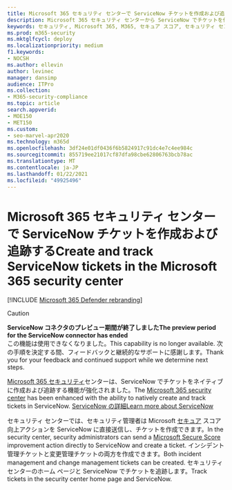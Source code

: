 ```yaml
---
title: Microsoft 365 セキュリティ センターで ServiceNow チケットを作成および追跡する
description: Microsoft 365 セキュリティ センターから ServiceNow でチケットを作成および追跡する方法について説明します。
keywords: セキュリティ, Microsoft 365, M365, セキュア スコア, セキュリティ センター, ServiceNow, チケット, タスク
ms.prod: m365-security
ms.mktglfcycl: deploy
ms.localizationpriority: medium
f1.keywords:
- NOCSH
ms.author: ellevin
author: levinec
manager: dansimp
audience: ITPro
ms.collection:
- M365-security-compliance
ms.topic: article
search.appverid:
- MOE150
- MET150
ms.custom:
- seo-marvel-apr2020
ms.technology: m365d
ms.openlocfilehash: 3df24e01df0436f6b5824917c91dc4e7c4ee984c
ms.sourcegitcommit: 855719ee21017cf87dfa98cbe62806763bcb78ac
ms.translationtype: MT
ms.contentlocale: ja-JP
ms.lasthandoff: 01/22/2021
ms.locfileid: "49925496"
---
```

# <a name="create-and-track-servicenow-tickets-in-the-microsoft-365-security-center"></a><span data-ttu-id="14267-104">Microsoft 365 セキュリティ センターで ServiceNow チケットを作成および追跡する</span><span class="sxs-lookup"><span data-stu-id="14267-104">Create and track ServiceNow tickets in the Microsoft 365 security center</span></span>

[!INCLUDE [Microsoft 365 Defender rebranding](../includes/microsoft-defender.md)]

>[!CAUTION]
><span data-ttu-id="14267-105">**ServiceNow コネクタのプレビュー期間が終了しました**</span><span class="sxs-lookup"><span data-stu-id="14267-105">**The preview period for the ServiceNow connector has ended**</span></span><br>
><span data-ttu-id="14267-106">この機能は使用できなくなりました。</span><span class="sxs-lookup"><span data-stu-id="14267-106">This capability is no longer available.</span></span> <span data-ttu-id="14267-107">次の手順を決定する間、フィードバックと継続的なサポートに感謝します。</span><span class="sxs-lookup"><span data-stu-id="14267-107">Thank you for your feedback and continued support while we determine next steps.</span></span>

<span data-ttu-id="14267-108">[Microsoft 365 セキュリティ](overview-security-center.md)センターは、ServiceNow でチケットをネイティブに作成および追跡する機能が強化されました。</span><span class="sxs-lookup"><span data-stu-id="14267-108">The [Microsoft 365 security center](overview-security-center.md) has been enhanced with the ability to natively create and track tickets in ServiceNow.</span></span> [<span data-ttu-id="14267-109">ServiceNow の詳細</span><span class="sxs-lookup"><span data-stu-id="14267-109">Learn more about ServiceNow</span></span>](https://www.servicenow.com/)

<span data-ttu-id="14267-110">セキュリティ センターでは、セキュリティ管理者は Microsoft [セキュア](microsoft-secure-score.md) スコア向上アクションを ServiceNow に直接送信し、チケットを作成できます。</span><span class="sxs-lookup"><span data-stu-id="14267-110">In the security center, security administrators can send a [Microsoft Secure Score](microsoft-secure-score.md) improvement action directly to ServiceNow and create a ticket.</span></span> <span data-ttu-id="14267-111">インシデント管理チケットと変更管理チケットの両方を作成できます。</span><span class="sxs-lookup"><span data-stu-id="14267-111">Both incident management and change management tickets can be created.</span></span> <span data-ttu-id="14267-112">セキュリティ センターのホーム ページと ServiceNow でチケットを追跡します。</span><span class="sxs-lookup"><span data-stu-id="14267-112">Track tickets in the security center home page and ServiceNow.</span></span>

